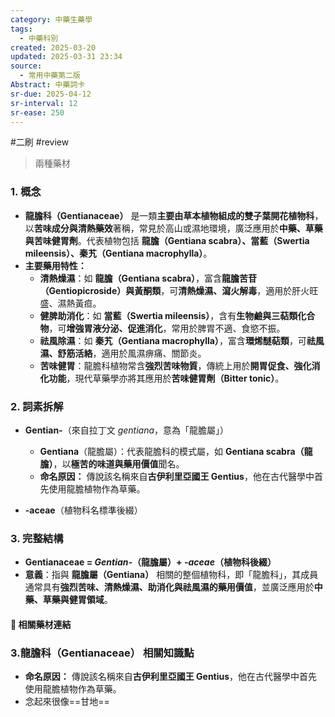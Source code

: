 ```yaml
---
category: 中藥生藥學
tags:
  - 中藥科別
created: 2025-03-20
updated: 2025-03-31 23:34
source:
  - 常用中藥第二版
Abstract: 中藥詞卡
sr-due: 2025-04-12
sr-interval: 12
sr-ease: 250
---
```

#二刷 #review 
>兩種藥材
### 1. 概念  
- **龍膽科（Gentianaceae）** 是一類**主要由草本植物組成的雙子葉開花植物科**，以**苦味成分與清熱藥效**著稱，常見於高山或濕地環境，廣泛應用於**中藥、草藥與苦味健胃劑**。代表植物包括 **龍膽（Gentiana scabra）、當藍（Swertia mileensis）、秦艽（Gentiana macrophylla）**。  
- **主要藥用特性：**  
  - **清熱燥濕**：如 **龍膽（Gentiana scabra）**，富含**龍膽苦苷（Gentiopicroside）與黃酮類**，可**清熱燥濕、瀉火解毒**，適用於肝火旺盛、濕熱黃疸。  
  - **健脾助消化**：如 **當藍（Swertia mileensis）**，含有**生物鹼與三萜類化合物**，可**增強胃液分泌、促進消化**，常用於脾胃不適、食慾不振。  
  - **祛風除濕**：如 **秦艽（Gentiana macrophylla）**，富含**環烯醚萜類**，可**祛風濕、舒筋活絡**，適用於風濕痹痛、關節炎。  
  - **苦味健胃**：龍膽科植物常含**強烈苦味物質**，傳統上用於**開胃促食、強化消化功能**，現代草藥學亦將其應用於**苦味健胃劑（Bitter tonic）**。  


### 2. 詞素拆解  
- **Gentian-**（來自拉丁文 *gentiana*，意為「龍膽屬」）  
  - **Gentiana**（龍膽屬）：代表龍膽科的模式屬，如 **Gentiana scabra（龍膽）**，以**極苦的味道與藥用價值**聞名。  
  - **命名原因：** 傳說該名稱來自**古伊利里亞國王 Gentius**，他在古代醫學中首先使用龍膽植物作為草藥。  

- **-aceae**（植物科名標準後綴）  


### 3. 完整結構  
- **Gentianaceae = *Gentian-*（龍膽屬）+ *-aceae*（植物科後綴）**  
- **意義**：指與 **龍膽屬（Gentiana）** 相關的整個植物科，即「龍膽科」，其成員通常具有**強烈苦味、清熱燥濕、助消化與祛風濕的藥用價值**，並廣泛應用於**中藥、草藥與健胃領域**。  


#### 📌 相關藥材連結


### 3.龍膽科（Gentianaceae） 相關知識點
- **命名原因：** 傳說該名稱來自**古伊利里亞國王 Gentius**，他在古代醫學中首先使用龍膽植物作為草藥。  
- 念起來很像==甘地==




